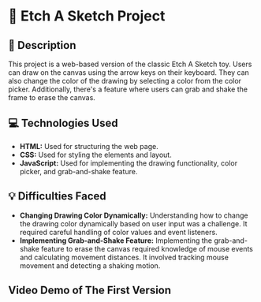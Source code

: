 # 🎨 Etch A Sketch Project

## 📝 Description
This project is a web-based version of the classic Etch A Sketch toy. Users can draw on the canvas using the arrow keys on their keyboard. They can also change the color of the drawing by selecting a color from the color picker. Additionally, there's a feature where users can grab and shake the frame to erase the canvas.

## 💻 Technologies Used
- **HTML:** Used for structuring the web page.
- **CSS:** Used for styling the elements and layout.
- **JavaScript:** Used for implementing the drawing functionality, color picker, and grab-and-shake feature.

## 💡 Difficulties Faced
- **Changing Drawing Color Dynamically:** Understanding how to change the drawing color dynamically based on user input was a challenge. It required careful handling of color values and event listeners.
- **Implementing Grab-and-Shake Feature:** Implementing the grab-and-shake feature to erase the canvas required knowledge of mouse events and calculating movement distances. It involved tracking mouse movement and detecting a shaking motion.


## Video Demo of The First Version

